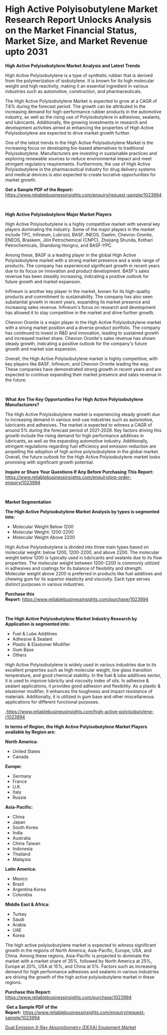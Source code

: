 <p><h1>High Active Polyisobutylene Market Research Report Unlocks Analysis on the Market Financial Status, Market Size, and Market Revenue upto 2031</h1></p><p><strong>High Active Polyisobutylene Market Analysis and Latest Trends</strong></p>
<p><p>High Active Polyisobutylene is a type of synthetic rubber that is derived from the polymerization of isobutylene. It is known for its high molecular weight and high reactivity, making it an essential ingredient in various industries such as automotive, construction, and pharmaceuticals.</p><p>The High Active Polyisobutylene Market is expected to grow at a CAGR of 7.6% during the forecast period. The growth can be attributed to the increasing demand for high-performance rubber products in the automotive industry, as well as the rising use of Polyisobutylene in adhesives, sealants, and lubricants. Additionally, the growing investments in research and development activities aimed at enhancing the properties of High Active Polyisobutylene are expected to drive market growth further.</p><p>One of the latest trends in the High Active Polyisobutylene Market is the increasing focus on developing bio-based alternatives to traditional Polyisobutylene. Manufacturers are investing in sustainable practices and exploring renewable sources to reduce environmental impact and meet stringent regulatory requirements. Furthermore, the use of High Active Polyisobutylene in the pharmaceutical industry for drug delivery systems and medical devices is also expected to create lucrative opportunities for market growth.</p></p>
<p><strong>Get a Sample PDF of the Report:&nbsp;</strong> <a href="https://www.reliablebusinessinsights.com/enquiry/request-sample/1023994">https://www.reliablebusinessinsights.com/enquiry/request-sample/1023994</a></p>
<p>&nbsp;</p>
<p><strong>High Active Polyisobutylene Major Market Players</strong></p>
<p><p>High Active Polyisobutylene is a highly competitive market with several key players dominating the industry. Some of the major players in the market include TPC, Infineum, Lubrizol, BASF, INEOS, Daelim, Chevron Oronite, ENEOS, Braskem, Jilin Petrochemical (CNPC), Zhejiang Shunda, Kothari Petrochemicals, Shandong Hongrui, and BASF-YPC.</p><p>Among these, BASF is a leading player in the global High Active Polyisobutylene market with a strong market presence and a wide range of products. The company has experienced significant growth in recent years due to its focus on innovation and product development. BASF's sales revenue has been steadily increasing, indicating a positive outlook for future growth and market expansion.</p><p>Infineum is another key player in the market, known for its high-quality products and commitment to sustainability. The company has also seen substantial growth in recent years, expanding its market presence and increasing sales revenue. Infineum's focus on research and development has allowed it to stay competitive in the market and drive further growth.</p><p>Chevron Oronite is a major player in the High Active Polyisobutylene market with a strong market position and a diverse product portfolio. The company has continued to invest in R&D and innovation, leading to sustained growth and increased market share. Chevron Oronite's sales revenue has shown steady growth, indicating a positive outlook for the company's future growth and market size expansion.</p><p>Overall, the High Active Polyisobutylene market is highly competitive, with key players like BASF, Infineum, and Chevron Oronite leading the way. These companies have demonstrated strong growth in recent years and are expected to continue expanding their market presence and sales revenue in the future.</p></p>
<p>&nbsp;</p>
<p><strong>What Are The Key Opportunities For High Active Polyisobutylene Manufacturers?</strong></p>
<p><p>The High Active Polyisobutylene market is experiencing steady growth due to increasing demand in various end-use industries such as automotive, lubricants and adhesives. The market is expected to witness a CAGR of around 5% during the forecast period of 2021-2026. Key factors driving this growth include the rising demand for high performance additives in lubricants, as well as the expanding automotive industry. Additionally, stringent regulations regarding fuel efficiency and emission reduction are propelling the adoption of high active polyisobutylene in the global market. Overall, the future outlook for the High Active Polyisobutylene market looks promising with significant growth potential.</p></p>
<p><strong>Inquire or Share Your Questions If Any Before Purchasing This Report:</strong> <a href="https://www.reliablebusinessinsights.com/enquiry/pre-order-enquiry/1023994">https://www.reliablebusinessinsights.com/enquiry/pre-order-enquiry/1023994</a></p>
<p>&nbsp;</p>
<p><strong>Market Segmentation</strong></p>
<p><strong>The High Active Polyisobutylene Market Analysis by types is segmented into:</strong></p>
<p><ul><li>Molecular Weight Below 1200</li><li>Molecular Weight: 1200-2200</li><li>Molecular Weight Above 2200</li></ul></p>
<p><p>High Active Polyisobutylene is divided into three main types based on molecular weight: below 1200, 1200-2200, and above 2200. The molecular weight below 1200 is typically used in lubricants and sealants due to its flow properties. The molecular weight between 1200-2200 is commonly utilized in adhesives and coatings for its balance of flexibility and strength. Molecular weight above 2200 is preferred in products like fuel additives and chewing gum for its superior elasticity and viscosity. Each type serves distinct purposes in various industries.</p></p>
<p><strong>Purchase this Report:&nbsp;</strong><a href="https://www.reliablebusinessinsights.com/purchase/1023994">https://www.reliablebusinessinsights.com/purchase/1023994</a></p>
<p>&nbsp;</p>
<p><strong>The High Active Polyisobutylene Market Industry Research by Application is segmented into:</strong></p>
<p><ul><li>Fuel & Lube Additives</li><li>Adhesive & Sealant</li><li>Plastic & Elastomer Modifier</li><li>Gum Base</li><li>Others</li></ul></p>
<p><p>High Active Polyisobutylene is widely used in various industries due to its excellent properties such as high molecular weight, low glass transition temperature, and good chemical stability. In the fuel & lube additives sector, it is used to improve lubricity and viscosity index of oils. In adhesive & sealant applications, it provides good adhesion and flexibility. As a plastic & elastomer modifier, it enhances the toughness and impact resistance of materials. Additionally, it is utilized in gum base and other miscellaneous applications for different functional purposes.</p></p>
<p><a href="https://www.reliablebusinessinsights.com/high-active-polyisobutylene-r1023994">&nbsp;https://www.reliablebusinessinsights.com/high-active-polyisobutylene-r1023994</a></p>
<p><strong>In terms of Region, the High Active Polyisobutylene Market Players available by Region are:</strong></p>
<p>
    <p> <strong> North America: </strong>
        <ul>
            <li>United States</li>
            <li>Canada</li>
        </ul>
        </p> 
    <p> <strong> Europe: </strong>
        <ul>
            <li>Germany</li>
            <li>France</li>
            <li>U.K.</li>
            <li>Italy</li>
            <li>Russia</li>
        </ul>
        </p> 
    <p> <strong> Asia-Pacific: </strong>
        <ul>
            <li>China</li>
            <li>Japan</li>
            <li>South Korea</li>
            <li>India</li>
            <li>Australia</li>
            <li>China Taiwan</li>
            <li>Indonesia</li>
            <li>Thailand</li>
            <li>Malaysia</li>
        </ul>
        </p> 
    <p> <strong> Latin America: </strong>
        <ul>
            <li>Mexico</li>
            <li>Brazil</li>
            <li>Argentina Korea</li>
            <li>Colombia</li>
        </ul>
        </p> 
    <p> <strong> Middle East & Africa: </strong>
        <ul>
            <li>Turkey</li>
            <li>Saudi</li>
            <li>Arabia</li>
            <li>UAE</li>
            <li>Korea</li>
        </ul>
    </p>
    </p>
<p><p>The high active polyisobutylene market is expected to witness significant growth in the regions of North America, Asia-Pacific, Europe, USA, and China. Among these regions, Asia-Pacific is projected to dominate the market with a market share of 35%, followed by North America at 25%, Europe at 20%, USA at 15%, and China at 5%. Factors such as increasing demand for high performance adhesives and sealants in various industries are driving the growth of the high active polyisobutylene market in these regions.</p></p>
<p><strong>Purchase this Report: </strong><a href="https://www.reliablebusinessinsights.com/purchase/1023994">https://www.reliablebusinessinsights.com/purchase/1023994</a></p>
<p>&nbsp;<strong>Get a Sample PDF of the Report:&nbsp;&nbsp;</strong><a href="https://www.reliablebusinessinsights.com/enquiry/request-sample/1023994">https://www.reliablebusinessinsights.com/enquiry/request-sample/1023994</a></p>
<p><strong></strong></p>
<p><p><a href="https://github.com/jahid123ahm/Market-Research-Report-List-1/blob/main/dual-emission-x-ray-absorptiometry-dexa-equipment-market.md">Dual Emission X-Ray Absorptiometry (DEXA) Equipment Market</a></p></p>